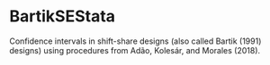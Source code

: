 # BartikSEStata
Confidence intervals in shift-share designs (also called Bartik (1991) designs) using procedures from Adão, Kolesár, and Morales (2018).
